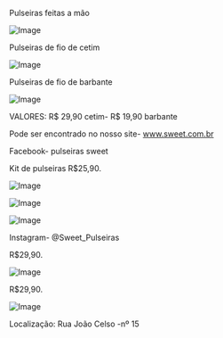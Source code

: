 Pulseiras feitas a mão

![Image](https://user-images.githubusercontent.com/113137927/193107803-95cc50a7-aad8-438b-954c-329d08f1abb3.png)

Pulseiras de fio de cetim

![Image](https://user-images.githubusercontent.com/113137927/193101313-b594db5a-83c3-47f4-ad54-7d76ce66cf6f.png)

Pulseiras de fio de barbante

![Image](https://user-images.githubusercontent.com/113137927/193102081-6132f1bf-03aa-4fe0-b49c-7367a0088c84.png)

VALORES: R$ 29,90 cetim- R$ 19,90 barbante

Pode ser encontrado no nosso site- www.sweet.com.br

Facebook- pulseiras sweet

Kit de pulseiras R$25,90.

![Image](https://user-images.githubusercontent.com/113137927/193106988-3d2b030d-bac0-4063-a8da-7efc816ded16.png)

![Image](https://user-images.githubusercontent.com/113137927/193107202-aced4c6d-728b-4b8d-b9cf-4c3aa6751558.png)

![Image](https://user-images.githubusercontent.com/113137927/193107349-f2e01a8d-e1eb-461e-ba9b-ea88bcd83102.png)

Instagram- @Sweet_Pulseiras

R$29,90.

![Image](https://user-images.githubusercontent.com/113137927/198360808-8c284579-db68-45a5-baca-57a39edd82d6.png)

R$29,90.

![Image](https://user-images.githubusercontent.com/113137927/198362587-f8729784-9cb6-48ad-8e4f-dddc2d211e3f.png)

Localização: Rua João Celso -nº 15
